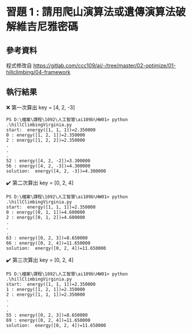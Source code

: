 # 習題 1 : 請用爬山演算法或遺傳演算法破解維吉尼雅密碼

## 參考資料

程式修改自 <https://gitlab.com/ccc109/ai/-/tree/master/02-optimize/01-hillclimbing/04-framework>

## 執行結果

:x: 第一次算出 key = [4, 2, -3]

```text
PS D:\檔案\課程\1092\人工智慧\ai109b\HW01> python .\hillClimbingVirginia.py
start:  energy([1, 1, 1])=2.350000
0 : energy([1, 2, 1])=2.350000
2 : energy([1, 2, 2])=2.350000
.
.
.
52 : energy([4, 2, -2])=3.300000
56 : energy([4, 2, -3])=4.300000
solution:  energy([4, 2, -3])=4.300000
```

:heavy_check_mark: 第二次算出 key = [0, 2, 4]

```text
PS D:\檔案\課程\1092\人工智慧\ai109b\HW01> python .\hillClimbingVirginia.py
start:  energy([1, 1, 1])=2.350000
0 : energy([0, 1, 1])=4.600000
2 : energy([0, 1, 2])=4.600000
.
.
.
63 : energy([0, 2, 3])=8.650000
66 : energy([0, 2, 4])=11.650000
solution:  energy([0, 2, 4])=11.650000
```

:heavy_check_mark: 第三次算出 key = [0, 2, 4]

```text
PS D:\檔案\課程\1092\人工智慧\ai109b\HW01> python .\hillClimbingVirginia.py
start:  energy([1, 1, 1])=2.350000
1 : energy([1, 2, 1])=2.350000
2 : energy([1, 1, 1])=2.350000
.
.
.
55 : energy([0, 2, 3])=8.650000
69 : energy([0, 2, 4])=11.650000
solution:  energy([0, 2, 4])=11.650000
```
